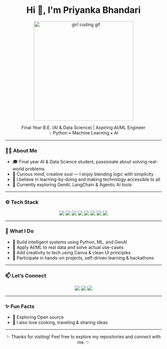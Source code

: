 <h1 align="center">Hi 👋, I'm Priyanka Bhandari</h1>
<p align="center">
  <img src="https://media.giphy.com/media/L8K62iTDkzGX6/giphy.gif" width="320" alt="girl coding gif">
</p>


<p align="center">
   Final Year B.E. (AI & Data Science) | Aspiring AI/ML Engineer  
  <br>
  💡 Python • Machine Learning • AI  
</p>

---

### 👩‍💻 About Me

- 🎓 Final year AI & Data Science student, passionate about solving real-world problems  
- 🌸 Curious mind, creative soul — I enjoy blending logic with simplicity  
- 💬 I believe in learning-by-doing and making technology accessible to all  
- 🌱 Currently exploring GenAI, LangChain & Agentic AI tools  

---

### ⚙️ Tech Stack

<p align="center">
  <img src="https://img.shields.io/badge/Python-3670A0?style=for-the-badge&logo=python&logoColor=white"/>
  <img src="https://img.shields.io/badge/Flask-000000?style=for-the-badge&logo=flask&logoColor=white"/>
  <img src="https://img.shields.io/badge/AI%2FML-118AB2?style=for-the-badge"/>
  <img src="https://img.shields.io/badge/GenAI-9F70FD?style=for-the-badge"/>
  <img src="https://img.shields.io/badge/Scikit--learn-F7931E?style=for-the-badge&logo=scikitlearn&logoColor=white"/>
  <img src="https://img.shields.io/badge/SQL-336791?style=for-the-badge&logo=postgresql&logoColor=white"/>
  <img src="https://img.shields.io/badge/Canva-00C4CC?style=for-the-badge&logo=canva&logoColor=white"/>
  <img src="https://img.shields.io/badge/GitHub-8F80CB?style=for-the-badge"/>
</p>

---

### 🌟 What I Do

- 🤖 Build intelligent systems using Python, ML, and GenAI  
- 🧠 Apply AI/ML to real data and solve actual use-cases  
- 🎨 Add creativity to tech using Canva & clean UI principles  
- 🚀 Participate in hands-on projects, self-driven learning & hackathons

---

### 📫 Let’s Connect

<p align="center">
  <a href="mailto:priyanka.224657201@vcet.edu.in"><img src="https://img.shields.io/badge/Gmail-D14836?style=for-the-badge&logo=gmail&logoColor=white"/></a>
  <a href="https://github.com/preeyankaa"><img src="https://img.shields.io/badge/GitHub-181717?style=for-the-badge&logo=github&logoColor=white"/></a>
  <a href="https://www.linkedin.com/in/priyanka--bhandari/"><img src="https://img.shields.io/badge/LinkedIn-0A66C2?style=for-the-badge&logo=linkedin&logoColor=white"/></a>
</p>

---

### ✨ Fun Facts

- 🌱 Exploring Open source
- 🎨 I also love cooking, traveling & sharing ideas

---

<p align="center">✨ Thanks for visiting! Feel free to explore my repositories and connect with me. ✨</p>


